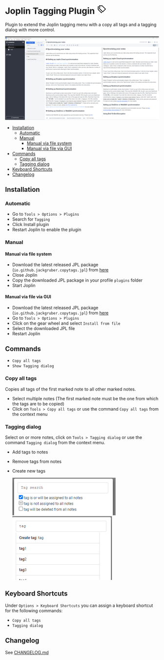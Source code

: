 # Joplin Tagging Plugin <img src=img/icon_32.png>

Plugin to extend the Joplin tagging menu with a copy all tags and a tagging dialog with more control.

<img src=img/main_tagging.gif>

<!-- prettier-ignore-start -->

<!-- TOC -->

- [Installation](#installation)
    - [Automatic](#automatic)
    - [Manual](#manual)
        - [Manual via file system](#manual-via-file-system)
        - [Manual via file via GUI](#manual-via-file-via-gui)
- [Commands](#commands)
    - [Copy all tags](#copy-all-tags)
    - [Tagging dialog](#tagging-dialog)
- [Keyboard Shortcuts](#keyboard-shortcuts)
- [Changelog](#changelog)

<!-- /TOC -->

<!-- prettier-ignore-end -->

## Installation

### Automatic

- Go to `Tools > Options > Plugins`
- Search for `Tagging`
- Click Install plugin
- Restart Joplin to enable the plugin

### Manual

#### Manual via file system

- Download the latest released JPL package (`io.github.jackgruber.copytags.jpl`) from [here](https://github.com/JackGruber/joplin-plugin-copytags/releases/latest)
- Close Joplin
- Copy the downloaded JPL package in your profile `plugins` folder
- Start Joplin

#### Manual via file via GUI

- Download the latest released JPL package (`io.github.jackgruber.copytags.jpl`) from [here](https://github.com/JackGruber/joplin-plugin-copytags/releases/latest)
- Go to `Tools > Options > Plugins`
- Click on the gear wheel and select `Install from file`
- Select the downloaded JPL file
- Restart Joplin

## Commands

- `Copy all tags`
- `Show Tagging dialog`

### Copy all tags

Copies all tags of the first marked note to all other marked notes.

- Select multiple notes (The first marked note must be the one from which the tags are to be copied)
- Click on `Tools > Copy all tags` or use the command `Copy all tags` from the context menu

### Tagging dialog

Select on or more notes, click on `Tools > Tagging dialog` or use the command `Tagging dialog` from the context menu.

- Add tags to notes
- Remove tags from notes
- Create new tags

   <img src=img/tagging_dialog.png>
   <img src=img/tagging_dialog_search.png>

## Keyboard Shortcuts

Under `Options > Keyboard Shortcuts` you can assign a keyboard shortcut for the following commands:

- `Copy all tags`
- `Tagging dialog`

## Changelog

See [CHANGELOG.md](CHANGELOG.md)

